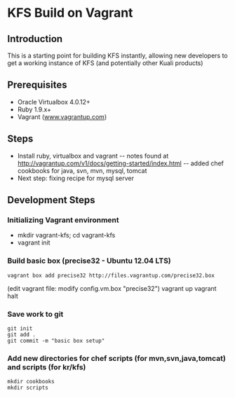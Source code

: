 KFS Build on Vagrant
====================
## Introduction
This is a starting point for building KFS instantly, allowing new developers 
to get a working instance of KFS (and potentially other Kuali products) 

## Prerequisites 
- Oracle Virtualbox 4.0.12+
- Ruby 1.9.x+
- Vagrant (www.vagrantup.com)


## Steps
- Install ruby, virtualbox and vagrant
-- notes found at http://vagrantup.com/v1/docs/getting-started/index.html
-- added chef cookbooks for java, svn, mvn, mysql, tomcat
- Next step: fixing recipe for mysql server

## Development Steps

### Initializing Vagrant environment
- mkdir vagrant-kfs; cd vagrant-kfs
- vagrant init

### Build basic box (precise32 - Ubuntu 12.04 LTS)
    vagrant box add precise32 http://files.vagrantup.com/precise32.box
(edit vagrant file: modify config.vm.box "precise32")
   vagrant up
    vagrant halt

### Save work to git

    git init
    git add .
    git commit -m "basic box setup"

### Add new directories for chef scripts (for mvn,svn,java,tomcat) and scripts (for kr/kfs)

    mkdir cookbooks
    mkdir scripts

